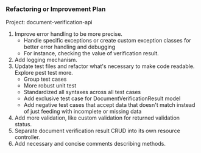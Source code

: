 ### Refactoring or Improvement Plan

Project: document-verification-api

1. Improve error handling to be more precise.
   - Handle specific exceptions or create custom exception classes for better error handling and debugging
   - For instance, checking the value of verification result.
2. Add logging mechanism.
3. Update test files and refactor what's necessary to make code readable. Explore pest test more.
   - Group test cases
   - More robust unit test
   - Standardized all syntaxes across all test cases
   - Add exclusive test case for DocumentVerificationResult model
   - Add negative test cases that accept data that doesn't match instead of just feeding with incomplete or missing data
4. Add more validation, like custom validation for returned validation status.
5. Separate document verification result CRUD into its own resource controller. 
6. Add necessary and concise comments describing methods.
